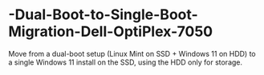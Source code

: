 # -Dual-Boot-to-Single-Boot-Migration-Dell-OptiPlex-7050
Move from a dual-boot setup (Linux Mint on SSD + Windows 11 on HDD) to a single Windows 11 install on the SSD, using the HDD only for storage.

